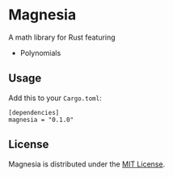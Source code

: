 # Magnesia

A math library for Rust featuring
* Polynomials

## Usage

Add this to your `Cargo.toml`:
```text
[dependencies]
magnesia = "0.1.0"
```

## License

Magnesia is distributed under the [MIT License](LICENSE.md).
